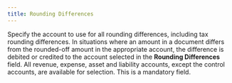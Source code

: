 ```yaml
---
title: Rounding Differences
---
```



Specify the account to use for all rounding differences, including tax  rounding differences. In situations where an amount in a document differs  from the rounded-off amount in the appropriate account, the difference  is debited or credited to the account selected in the **Rounding 
 Differences** field. All revenue, expense, asset and liability accounts,  except the control accounts, are available for selection. This is a mandatory  field.
